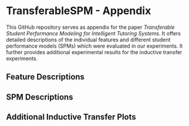 # TransferableSPM - Appendix

This GitHub repository serves as appendix for the paper *Transferable Student Performance Modeling for Intelligent Tutoring Systems*. It offers detailed descriptions of the individual features and different student performance models (SPMs) which were evaluated in our experiments. It further provides additional experimental results for the inductive transfer experiments.

## Feature Descriptions

## SPM Descriptions

## Additional Inductive Transfer Plots
